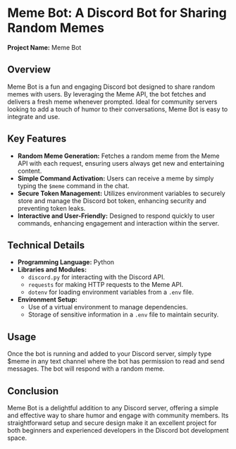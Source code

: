 # Meme Bot: A Discord Bot for Sharing Random Memes

**Project Name:** Meme Bot

## Overview
Meme Bot is a fun and engaging Discord bot designed to share random memes with users. By leveraging the Meme API, the bot fetches and delivers a fresh meme whenever prompted. Ideal for community servers looking to add a touch of humor to their conversations, Meme Bot is easy to integrate and use.

## Key Features

- **Random Meme Generation:** Fetches a random meme from the Meme API with each request, ensuring users always get new and entertaining content.
- **Simple Command Activation:** Users can receive a meme by simply typing the `$meme` command in the chat.
- **Secure Token Management:** Utilizes environment variables to securely store and manage the Discord bot token, enhancing security and preventing token leaks.
- **Interactive and User-Friendly:** Designed to respond quickly to user commands, enhancing engagement and interaction within the server.

## Technical Details

- **Programming Language:** Python
- **Libraries and Modules:**
  - `discord.py` for interacting with the Discord API.
  - `requests` for making HTTP requests to the Meme API.
  - `dotenv` for loading environment variables from a `.env` file.
- **Environment Setup:**
  - Use of a virtual environment to manage dependencies.
  - Storage of sensitive information in a `.env` file to maintain security.

## Usage
Once the bot is running and added to your Discord server, simply type $meme in any text channel where the bot has permission to read and send messages. The bot will respond with a random meme.

## Conclusion
Meme Bot is a delightful addition to any Discord server, offering a simple and effective way to share humor and engage with community members. Its straightforward setup and secure design make it an excellent project for both beginners and experienced developers in the Discord bot development space.
